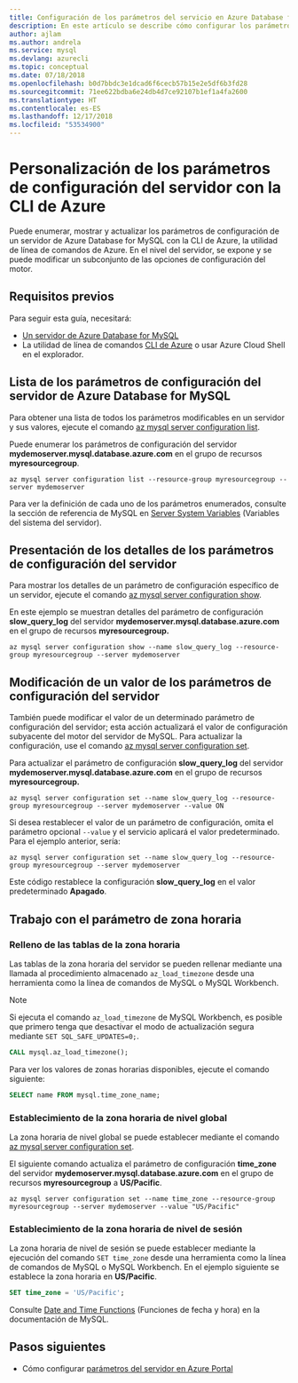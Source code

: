 ```yaml
---
title: Configuración de los parámetros del servicio en Azure Database for MySQL
description: En este artículo se describe cómo configurar los parámetros de servicio de Azure Database for MySQL mediante la utilidad de línea de comandos de la CLI de Azure.
author: ajlam
ms.author: andrela
ms.service: mysql
ms.devlang: azurecli
ms.topic: conceptual
ms.date: 07/18/2018
ms.openlocfilehash: b0d7bbdc3e1dcad6f6cecb57b15e2e5df6b3fd28
ms.sourcegitcommit: 71ee622bdba6e24db4d7ce92107b1ef1a4fa2600
ms.translationtype: HT
ms.contentlocale: es-ES
ms.lasthandoff: 12/17/2018
ms.locfileid: "53534900"
---
```

# <a name="customize-server-configuration-parameters-by-using-azure-cli"></a>Personalización de los parámetros de configuración del servidor con la CLI de Azure
Puede enumerar, mostrar y actualizar los parámetros de configuración de un servidor de Azure Database for MySQL con la CLI de Azure, la utilidad de línea de comandos de Azure. En el nivel del servidor, se expone y se puede modificar un subconjunto de las opciones de configuración del motor. 

## <a name="prerequisites"></a>Requisitos previos
Para seguir esta guía, necesitará:
- [Un servidor de Azure Database for MySQL](quickstart-create-mysql-server-database-using-azure-cli.md)
- La utilidad de línea de comandos [CLI de Azure](/cli/azure/install-azure-cli) o usar Azure Cloud Shell en el explorador.

## <a name="list-server-configuration-parameters-for-azure-database-for-mysql-server"></a>Lista de los parámetros de configuración del servidor de Azure Database for MySQL
Para obtener una lista de todos los parámetros modificables en un servidor y sus valores, ejecute el comando [az mysql server configuration list](/cli/azure/mysql/server/configuration#az-mysql-server-configuration-list).

Puede enumerar los parámetros de configuración del servidor **mydemoserver.mysql.database.azure.com** en el grupo de recursos **myresourcegroup**.
```azurecli-interactive
az mysql server configuration list --resource-group myresourcegroup --server mydemoserver
```
Para ver la definición de cada uno de los parámetros enumerados, consulte la sección de referencia de MySQL en [Server System Variables](https://dev.mysql.com/doc/refman/5.7/en/server-system-variables.html) (Variables del sistema del servidor).

## <a name="show-server-configuration-parameter-details"></a>Presentación de los detalles de los parámetros de configuración del servidor
Para mostrar los detalles de un parámetro de configuración específico de un servidor, ejecute el comando [az mysql server configuration show](/cli/azure/mysql/server/configuration#az-mysql-server-configuration-show).

En este ejemplo se muestran detalles del parámetro de configuración **slow\_query\_log** del servidor **mydemoserver.mysql.database.azure.com** en el grupo de recursos **myresourcegroup.**
```azurecli-interactive
az mysql server configuration show --name slow_query_log --resource-group myresourcegroup --server mydemoserver
```
## <a name="modify-a-server-configuration-parameter-value"></a>Modificación de un valor de los parámetros de configuración del servidor
También puede modificar el valor de un determinado parámetro de configuración del servidor; esta acción actualizará el valor de configuración subyacente del motor del servidor de MySQL. Para actualizar la configuración, use el comando [az mysql server configuration set](/cli/azure/mysql/server/configuration#az-mysql-server-configuration-set). 

Para actualizar el parámetro de configuración **slow\_query\_log** del servidor **mydemoserver.mysql.database.azure.com** en el grupo de recursos **myresourcegroup.**
```azurecli-interactive
az mysql server configuration set --name slow_query_log --resource-group myresourcegroup --server mydemoserver --value ON
```
Si desea restablecer el valor de un parámetro de configuración, omita el parámetro opcional `--value` y el servicio aplicará el valor predeterminado. Para el ejemplo anterior, sería:
```azurecli-interactive
az mysql server configuration set --name slow_query_log --resource-group myresourcegroup --server mydemoserver
```
Este código restablece la configuración **slow\_query\_log** en el valor predeterminado **Apagado**. 

## <a name="working-with-the-time-zone-parameter"></a>Trabajo con el parámetro de zona horaria

### <a name="populating-the-time-zone-tables"></a>Relleno de las tablas de la zona horaria

Las tablas de la zona horaria del servidor se pueden rellenar mediante una llamada al procedimiento almacenado `az_load_timezone` desde una herramienta como la línea de comandos de MySQL o MySQL Workbench.

> [!NOTE]
> Si ejecuta el comando `az_load_timezone` de MySQL Workbench, es posible que primero tenga que desactivar el modo de actualización segura mediante `SET SQL_SAFE_UPDATES=0;`.

```sql
CALL mysql.az_load_timezone();
```

Para ver los valores de zonas horarias disponibles, ejecute el comando siguiente:

```sql
SELECT name FROM mysql.time_zone_name;
```

### <a name="setting-the-global-level-time-zone"></a>Establecimiento de la zona horaria de nivel global

La zona horaria de nivel global se puede establecer mediante el comando [az mysql server configuration set](/cli/azure/mysql/server/configuration#az-mysql-server-configuration-set).

El siguiente comando actualiza el parámetro de configuración **time\_zone** del servidor **mydemoserver.mysql.database.azure.com** en el grupo de recursos **myresourcegroup** a **US/Pacific**.

```azurecli-interactive
az mysql server configuration set --name time_zone --resource-group myresourcegroup --server mydemoserver --value "US/Pacific"
```

### <a name="setting-the-session-level-time-zone"></a>Establecimiento de la zona horaria de nivel de sesión

La zona horaria de nivel de sesión se puede establecer mediante la ejecución del comando `SET time_zone` desde una herramienta como la línea de comandos de MySQL o MySQL Workbench. En el ejemplo siguiente se establece la zona horaria en **US/Pacific**.  

```sql
SET time_zone = 'US/Pacific';
```

Consulte [Date and Time Functions](https://dev.mysql.com/doc/refman/5.7/en/date-and-time-functions.html#function_convert-tz) (Funciones de fecha y hora) en la documentación de MySQL.


## <a name="next-steps"></a>Pasos siguientes

- Cómo configurar [parámetros del servidor en Azure Portal](howto-server-parameters.md)